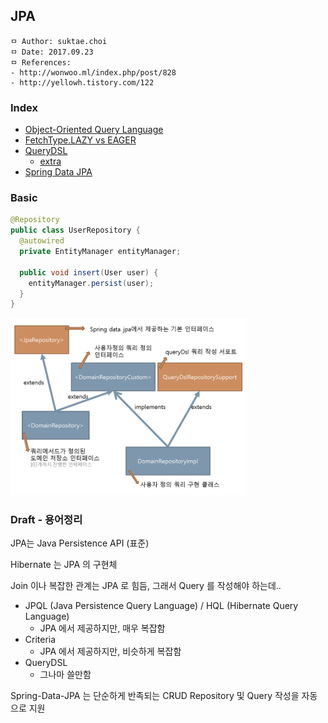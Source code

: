## JPA

```
ㅁ Author: suktae.choi
ㅁ Date: 2017.09.23
ㅁ References:
- http://wonwoo.ml/index.php/post/828
- http://yellowh.tistory.com/122
```

### Index
- [Object-Oriented Query Language](object-oriented-query-language)
- [FetchType.LAZY vs EAGER](lazy-eager)
- [QueryDSL](http://www.querydsl.com/static/querydsl/4.0.0/reference/ko-KR/html_single/)
  - [extra](https://doohwan-yoo.github.io/querydsl/)
- [Spring Data JPA](https://docs.spring.io/spring-data/jpa/docs/current/reference/html/)

### Basic
```java
@Repository
public class UserRepository {
  @autowired
  private EntityManager entityManager;

  public void insert(User user) {
    entityManager.persist(user);
  }
}
```

<img src="images/Screen%20Shot%202017-10-14%20at%2018.37.01.png" width="75%">

### Draft - 용어정리
JPA는 Java Persistence API (표준)

Hibernate 는 JPA 의 구현체

Join 이나 복잡한 관계는 JPA 로 힘듬, 그래서 Query 를 작성해야 하는데..
- JPQL (Java Persistence Query Language) / HQL (Hibernate Query Language)
  - JPA 에서 제공하지만, 매우 복잡함
- Criteria
  - JPA 에서 제공하지만, 비슷하게 복잡함
- QueryDSL
  - 그나마 쓸만함

Spring-Data-JPA 는 단순하게 반족되는 CRUD Repository 및 Query 작성을 자동으로 지원
